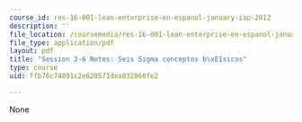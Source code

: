 ```yaml
---
course_id: res-16-001-lean-enterprise-en-espanol-january-iap-2012
description: ''
file_location: /coursemedia/res-16-001-lean-enterprise-en-espanol-january-iap-2012/ffb76c74891c2e620571dea032860fe2_MITRES_16_001IAP12_3-6Sgma.pdf
file_type: application/pdf
layout: pdf
title: "Session 3-6 Notes: Seis Sigma conceptos b\xE1sicos"
type: course
uid: ffb76c74891c2e620571dea032860fe2

---
```

None